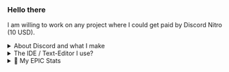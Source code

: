 ### Hello there
I am willing to work on any project where I could get paid by Discord Nitro (10 USD). 
<details>
  <summary> About Discord and what I make</summary>
🎉 I have discord, NightZan999#0194. <br>
✨ I made discord bots and use game engines like Unity (learning C#)
</details>

<details>
  <summary>The IDE / Text-Editor I use? </summary>
    🎫 And yes unlike others I like [jetbrains products](https://jetbrains.com) better than VS Code for its specific language. <br>
    But Visual Studio Code as a **full IDE is better than any one Jetbrain products. Which is why I use that as my main text editor :)**
</details>

<details>
  <summary>👑 My EPIC Stats</summary> 
  <a href="https://github.com/NightZan999">
  <img align="center" src="https://github-readme-stats.vercel.app/api?username=nightzan999&show_icons=true&count_private=true&include_all_commits=true&theme=radical" alt="NightZan999's github stats" />
</a>
  <details>
    <summary> Most used Languages</summary>
    <img align="center" src="https://github-readme-stats.vercel.app/api/top-langs/?username=anuraghazra&layout=compact&theme=material-palenight" />
  </details>
</details>
